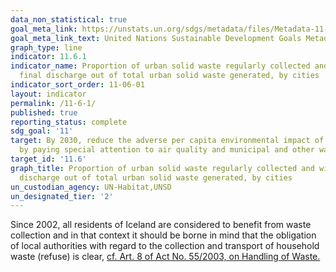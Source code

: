 ```yaml
---
data_non_statistical: true
goal_meta_link: https://unstats.un.org/sdgs/metadata/files/Metadata-11-06-01.pdf
goal_meta_link_text: United Nations Sustainable Development Goals Metadata (pdf 2066kB)
graph_type: line
indicator: 11.6.1
indicator_name: Proportion of urban solid waste regularly collected and with adequate
  final discharge out of total urban solid waste generated, by cities
indicator_sort_order: 11-06-01
layout: indicator
permalink: /11-6-1/
published: true
reporting_status: complete
sdg_goal: '11'
target: By 2030, reduce the adverse per capita environmental impact of cities, including
  by paying special attention to air quality and municipal and other waste management
target_id: '11.6'
graph_title: Proportion of urban solid waste regularly collected and with adequate final
  discharge out of total urban solid waste generated, by cities
un_custodian_agency: UN-Habitat,UNSD
un_designated_tier: '2'
---
```


Since 2002, all residents of Iceland are considered to benefit from waste collection
and in that context it should be borne in mind that the obligation of local authorities with regard to the collection and transport of household waste (refuse) is clear, [cf. Art. 8 of Act No. 55/2003, on Handling of Waste.](https://www.althingi.is/lagas/nuna/2003055.html)
